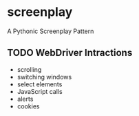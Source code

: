 # screenplay

A Pythonic Screenplay Pattern


## TODO WebDriver Intractions

* scrolling
* switching windows
* select elements
* JavaScript calls
* alerts
* cookies
